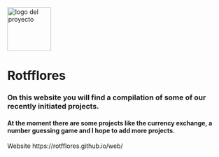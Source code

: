 <img src="https://raw.githubusercontent.com/rotfflores/web/main/img/logo.png" alt="logo del proyecto" width="100" />
<h1>Rotfflores</h1>
<h3>On this website you will find a compilation of some of our recently initiated projects.</h3>
<h4>At the moment there are some projects like the currency exchange, a number guessing game and I hope to add more projects.</h4>
Website https://rotfflores.github.io/web/
